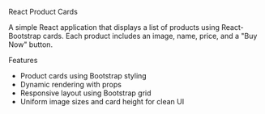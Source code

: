 React Product Cards

A simple React application that displays a list of products using React-Bootstrap cards. Each product includes an image, name, price, and a "Buy Now" button.

Features

- Product cards using Bootstrap styling
- Dynamic rendering with props
- Responsive layout using Bootstrap grid
- Uniform image sizes and card height for clean UI
